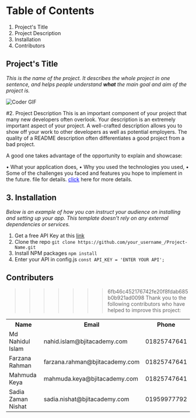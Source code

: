 # Table of Contents
1. Project's Title
2. Project Description
3. Installation
4. Contributors
## Project's Title
_This is the name of the project. It describes the whole project in one sentence, and helps 
people understand **what** the main goal and aim of the project is._<br/>

<img alt="Coder GIF" src="https://thumbs.dreamstime.com/b/banner-devops-vector-illustration-concept-software-engineering-culture-practice-development-operation-137594571.jpg" style="max-width: 100%;" data-target="animated-image.originalImage"><br/>

#2. Project Description
This is an important component of your project that many new developers often overlook.
Your description is an extremely important aspect of your project. A well-crafted description 
allows you to show off your work to other developers as well as potential employers.
The quality of a README description often differentiates a good project from a bad project. 

A good one takes advantage of the opportunity to explain and showcase:

• What your application does,
• Why you used the technologies you used,
• Some of the challenges you faced and features you hope to implement in the future.
file for details. <a href="https://example.com" style="text-decoration: underline; color: blue;">click</a> here for more details.


## 3. Installation

*Below is an example of how you can instruct your audience on installing and setting up your 
app. This template doesn't rely on any external dependencies or services.*

1. Get a free API Key at this [link](https://bjitacademy.com)
2. Clone the repo
`git clone https://github.com/your_username_/Project-Name.git`
3. Install NPM packages
`npm install`
4. Enter your API in config.js
`const API_KEY = 'ENTER YOUR API';`


## Contributers
>>>>>>> 6fb46c452176742fe20f8fdab685b0b921ad0098
Thank you to the following contributors who have helped to improve this project:
<table>
  <tr>
    <th> Name </th>
     <th> Email </th>
     <th> Phone </th>
  </tr>
  <tr>
    <td> Md Nahidul Islam </th>
     <td> nahid.islam@bjitacademy.com </th>
     <td> 01825747641 </th>
  </tr>
  <tr>
    <td> Farzana Rahman </th>
     <td> farzana.rahman@bjitacademy.com </th>
     <td> 01825747641 </th>
  </tr>
  <tr>
    <td> Mahmuda Keya </th>
     <td> mahmuda.keya@bjitacademy.com </th>
     <td> 01825747641 </th>
  </tr>
  <tr>
    <td> Sadia Zaman Nishat </th>
     <td> sadia.nishat@bjitacademy.com </th>
     <td> 01959977792 </th>







  </tr>
</table>
